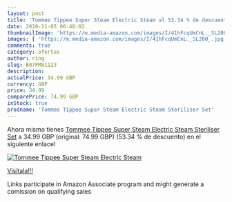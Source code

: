 ```yaml
---
layout: post
title: 'Tommee Tippee Super Steam Electric Steam al 53.34 % de descuento'
date: 2020-11-05 06:48:02
thumbnailImage: 'https://m.media-amazon.com/images/I/41hFcqUmCnL._SL200_.jpg'
images: [ 'https://m.media-amazon.com/images/I/41hFcqUmCnL._SL200_.jpg' ]
comments: true
category: ofertas
author: ring
slug: B07PM811Z3
description:
actualPrice: 34.99 GBP
currency: GBP
price: 34.99
comparePrice: 74.99 GBP
inStock: true
prodname: 'Tommee Tippee Super Steam Electric Steam Steriliser Set'
---
```


Ahora mismo tienes [Tommee Tippee Super Steam Electric Steam Steriliser Set](https://www.amazon.co.uk/dp/B07PM811Z3/?tag=tolees0a-21) a 34.99 GBP (original: 74.99 GBP) (53.34 %  de descuento) en el siguiente enlace!

[![Tommee Tippee Super Steam Electric Steam](https://m.media-amazon.com/images/I/41hFcqUmCnL._SL200_.jpg)](https://www.amazon.co.uk/dp/B07PM811Z3/?tag=tolees0a-21)

[Visítala!!!](https://www.amazon.co.uk/dp/B07PM811Z3/?tag=tolees0a-21)

Links participate in Amazon Associate program and might generate a comission on qualifying sales
